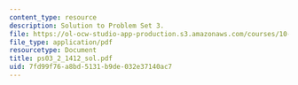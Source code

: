 ```yaml
---
content_type: resource
description: Solution to Problem Set 3.
file: https://ol-ocw-studio-app-production.s3.amazonaws.com/courses/10-40-chemical-engineering-thermodynamics-fall-2003/7fd99f76a8bd5131b9de032e37140ac7_ps03_2_1412_sol.pdf
file_type: application/pdf
resourcetype: Document
title: ps03_2_1412_sol.pdf
uid: 7fd99f76-a8bd-5131-b9de-032e37140ac7
---
```

